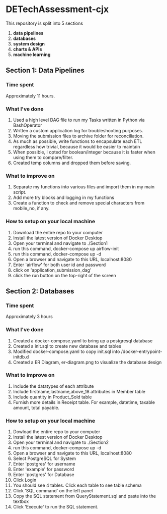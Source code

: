# DETechAssessment-cjx

This repository is split into 5 sections

1. **data pipelines**
2. **databases**
3. **system design**
4. **charts & APIs**
5. **machine learning**

## Section 1: Data Pipelines

### Time spent
Approximately 11 hours.

### What I've done
1. Used a high level DAG file to run my Tasks written in Python via BashOperator
2. Written a custom application log for troubleshooting purposes.
3. Moving the submission files to archive folder for reconciliation.
4. As much as possible, write functions to encapsulate each ETL regardless how trivial, because it would be easier to maintain
5. When possible, I opted for boolean/integer because it is faster when using them to compare/filter.
6. Created temp columns and dropped them before saving.

### What to improve on
1. Separate my functions into various files and import them in my main script.
2. Add more try blocks and logging in my functions
3. Create a function to check and remove special characters from mobile_no, if any.

### How to setup on your local machine

1. Download the entire repo to your computer
2. Install the latest version of Docker Desktop
3. Open your terminal and navigate to ./Section1
4. run this command, docker-compose up airflow-init
5. run this command, docker-compose up -d
6. Open a browser and navigate to this URL, localhost:8080
7. Enter 'airflow' for both user id and password
8. click on 'application_submission_dag'
9. click the run button on the top-right of the screen

## Section 2: Databases

### Time spent
Approximately 3 hours

### What I've done
1. Created a docker-compose.yaml to bring up a postgresql database
2. Created a init.sql to create new database and tables
3. Modified docker-compose.yaml to copy init.sql into /docker-entrypoint-initdb.d
4. Created a ER Diagram, er-diagram.png to visualize the database design

### What to improve on
1. Include the datatypes of each attribute
2. Include firstname,lastname,above_18 attributes in Member table
3. Include quantity in Product_Sold table
3. Furnish more details in Receipt table. For example, datetime, taxable amount, total payable.

### How to setup on your local machine
1. Dowload the entire repo to your computer
2. Install the latest version of Docker Desktop
3. Open your terminal and navigate to ./Section2
4. run this command, docker-compose up -d
5. Open a browser and navigate to this URL, localhost:8080
6. Select PostgreSQL for System
7. Enter 'postgres' for username
8. Enter 'example' for password
9. Enter 'postgres' for Database
10. Click Login
11. You should see 4 tables. Click each table to see table schema
12. Click 'SQL command' on the left panel
13. Copy the SQL statement from QueryStatement.sql and paste into the textbox
14. Click 'Execute' to run the SQL statement.